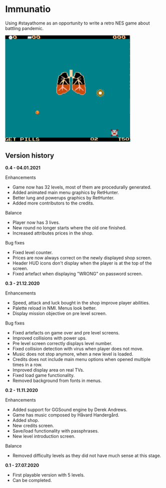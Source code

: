 # Immunatio
Using #stayathome as an opportunity to write a retro NES game about battling pandemic.

<img src="https://raw.githubusercontent.com/RomekRJM/nesdemia/master/screenshots/scr02.png" width="400px" height="340px">


## Version history

**0.4 - 04.01.2021**

Enhancements
* Game now has 32 levels, most of them are procedurally generated.
* Added animated main menu graphics by RetHunter.
* Better lung and powerups graphics by RetHunter.
* Added more contributors to the credits.

Balance
* Player now has 3 lives.
* New round no longer starts where the old one finished.
* Increased attributes prices in the shop.

Bug fixes
* Fixed level counter.
* Prices are now always correct on the newly displayed shop screen.
* Header HUD icons don't display when the player is at the top of the screen.
* Fixed artefact when displaying "WRONG" on password screen.



**0.3 - 21.12.2020**

Enhancements
* Speed, attack and luck bought in the shop improve player abilities.
* Palette reload in NMI. Menus look better.
* Display mission objective on pre level screen.

Bug fixes
* Fixed artefacts on game over and pre level screens.
* Improved collisions with power ups.
* Pre level screen correctly displays level number.
* Fixed collision detection with virus when player does not move.
* Music does not stop anymore, when a new level is loaded.
* Credits does not include main menu options when opened multiple times in a row.
* Improved display area on real TVs.
* Fixed load game functionality.
* Removed background from fonts in menus.



**0.2 - 11.11.2020**

Enhancements
* Added support for GGSound engine by Derek Andrews.
* Game has music composed by ‪Håvard Handergård.
* Added shop.
* New credits screen.
* Save/load functionality with passphrases.
* New level introduction screen.

Balance
* Removed difficulty levels as they did not have much sense at this stage.



**0.1 - 27.07.2020**
* First playable version with 5 levels.
* Can be completed.
